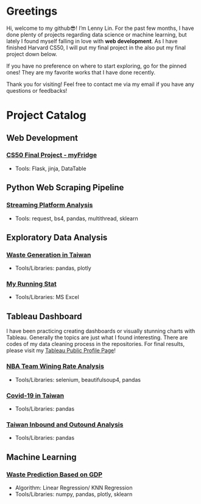 # Greetings
Hi, welcome to my github:sunglasses:! I’m Lenny Lin. For the past few months, I have done plenty of projects regarding data science or machine learning, but lately I found myself falling in love with **web development**. As I have finished Harvard CS50, I will put my final project in the also put my final project down below.     

If you have no preference on where to start exploring, go for the pinned ones! They are my favorite works that I have done recently. 

Thank you for visiting! Feel free to contact me via my email if you have any questions or feedbacks!
# Project Catalog
## Web Development
### [CS50 Final Project - myFridge]()
- Tools: Flask, jinja, DataTable
## Python Web Scraping Pipeline
### [Streaming Platform Analysis](https://github.com/lennylin1998/Streaming-Platform-Analysis)
- Tools: request, bs4, pandas, multithread, sklearn
## Exploratory Data Analysis
### [Waste Generation in Taiwan](https://github.com/lennylin1998/Exporing-Waste-Generation-in-Taiwan)
- Tools/Libraries: pandas, plotly
### [My Running Stat](https://github.com/lennylin1998/Analyze-My-Own-Running-Stats)
- Tools/Libraries: MS Excel
## Tableau Dashboard
I have been practicing creating dashboards or visually stunning charts with Tableau. Generally the topics are just what I found interesting. There are codes of my data cleaning process in the repositories. For final results, please visit my [Tableau Public Profile Page](https://public.tableau.com/app/profile/lenny.lin)!
### [NBA Team Wining Rate Analysis](https://github.com/lennylin1998/Sports-Analysis-Projects)
- Tools/Libraries: selenium, beautifulsoup4, pandas
### [Covid-19 in Taiwan](https://github.com/lennylin1998/Public-Issues-Analysis-Projects)
- Tools/Libraries: pandas
### [Taiwan Inbound and Outound Analysis](https://github.com/lennylin1998/Taiwan-Inbound-and-Outbound-Analysis)
- Tools/Libraries: pandas
## Machine Learning
### [Waste Prediction Based on GDP](https://github.com/lennylin1998/Waste-Prediction-Based-on-GDP)
- Algorithm: Linear Regression/ KNN Regression
- Tools/Libraries: numpy, pandas, plotly, sklearn 


